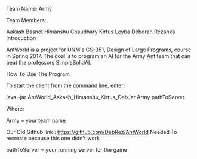 
Team Name: Army

Team Members:

Aakash Basnet
Himanshu Chaudhary
Kirtus Leyba
Deborah Rezanka
Introduction

AntWorld is a project for UNM's CS-351, Design of Large Programs, course in Spring 2017. The goal is to program an AI for the Army Ant team that can beat the professors SimpleSolidAI.

How To Use The Program

To start the client from the command line, enter:

java -jar AntWorld_Aakash_Himanshu_Kirtus_Deb.jar Army pathToServer

Where:

Army = your team name

Our Old Github link : https://github.com/DebRez/AntWorld
Needed To recreate because this one didn't work 

pathToServer = your running server for the game